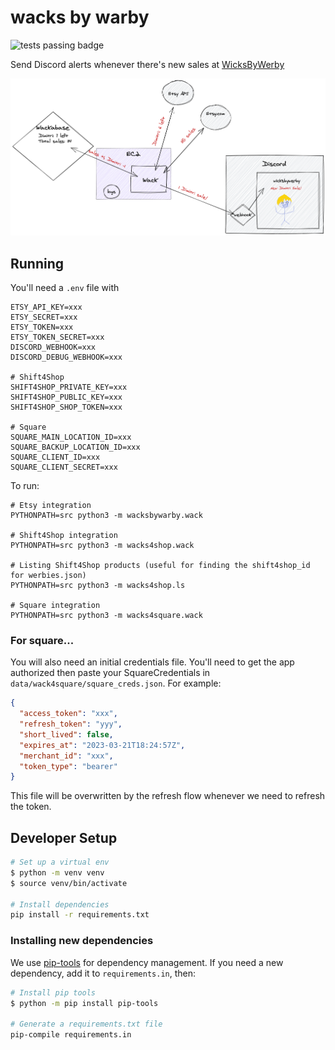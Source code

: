 # wacks by warby

![tests passing badge](https://github.com/allisonking/wacks-by-warby/actions/workflows/pytest.yaml/badge.svg)

Send Discord alerts whenever there's new sales at [WicksByWerby](https://www.etsy.com/shop/WicksByWerby)

![diagram](./images/wack.png)

## Running

You'll need a `.env` file with

```
ETSY_API_KEY=xxx
ETSY_SECRET=xxx
ETSY_TOKEN=xxx
ETSY_TOKEN_SECRET=xxx
DISCORD_WEBHOOK=xxx
DISCORD_DEBUG_WEBHOOK=xxx

# Shift4Shop
SHIFT4SHOP_PRIVATE_KEY=xxx
SHIFT4SHOP_PUBLIC_KEY=xxx
SHIFT4SHOP_SHOP_TOKEN=xxx

# Square
SQUARE_MAIN_LOCATION_ID=xxx
SQUARE_BACKUP_LOCATION_ID=xxx
SQUARE_CLIENT_ID=xxx
SQUARE_CLIENT_SECRET=xxx
```

To run:

```
# Etsy integration
PYTHONPATH=src python3 -m wacksbywarby.wack

# Shift4Shop integration
PYTHONPATH=src python3 -m wacks4shop.wack

# Listing Shift4Shop products (useful for finding the shift4shop_id for werbies.json)
PYTHONPATH=src python3 -m wacks4shop.ls

# Square integration
PYTHONPATH=src python3 -m wacks4square.wack
```

### For square...

You will also need an initial credentials file. You'll need to get the app authorized then paste your SquareCredentials in `data/wack4square/square_creds.json`. For example:

```json
{
  "access_token": "xxx",
  "refresh_token": "yyy",
  "short_lived": false,
  "expires_at": "2023-03-21T18:24:57Z",
  "merchant_id": "xxx",
  "token_type": "bearer"
}
```

This file will be overwritten by the refresh flow whenever we need to refresh the token.

## Developer Setup

```sh
# Set up a virtual env
$ python -m venv venv
$ source venv/bin/activate

# Install dependencies
pip install -r requirements.txt
```

### Installing new dependencies

We use [pip-tools](https://github.com/jazzband/pip-tools) for dependency management. If you need a new dependency, add it to `requirements.in`, then:

```sh
# Install pip tools
$ python -m pip install pip-tools

# Generate a requirements.txt file
pip-compile requirements.in
```
